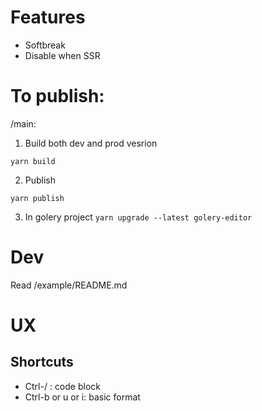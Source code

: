 # Features
- Softbreak
- Disable when SSR

# To publish:   
/main:

1. Build both dev and prod vesrion

`yarn build`

2. Publish

`yarn publish`

3. In golery project
`yarn upgrade --latest golery-editor`

# Dev
Read /example/README.md

# UX
## Shortcuts
- Ctrl-/ : code block
- Ctrl-b or u or i: basic format